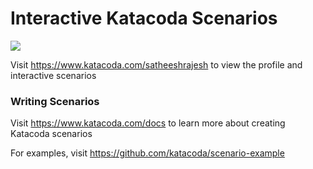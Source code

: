 # Interactive Katacoda Scenarios

[![](http://shields.katacoda.com/katacoda/satheeshrajesh/count.svg)](https://www.katacoda.com/satheeshrajesh "Get your profile on Katacoda.com")

Visit https://www.katacoda.com/satheeshrajesh to view the profile and interactive scenarios

### Writing Scenarios
Visit https://www.katacoda.com/docs to learn more about creating Katacoda scenarios

For examples, visit https://github.com/katacoda/scenario-example
